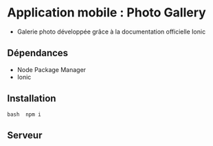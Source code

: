 # Application mobile : Photo Gallery

* Galerie photo développée grâce à la documentation officielle Ionic 

## Dépendances
- Node Package Manager
- Ionic


## Installation

`` bash 
npm i 
``

## Serveur